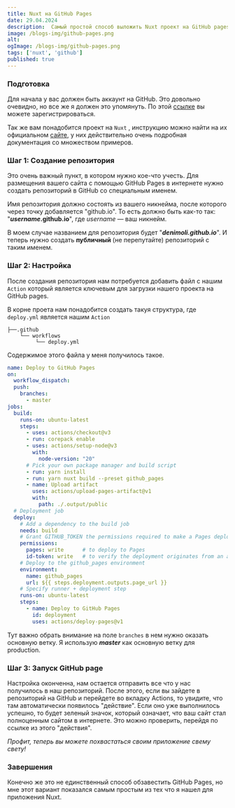 ```yaml
---
title: Nuxt на GitHub Pages
date: 29.04.2024  
description:  Самый простой способ выложить Nuxt проект на GitHub pages
image: /blogs-img/github-pages.png
alt:
ogImage: /blogs-img/github-pages.png
tags: ['nuxt', 'github']  
published: true
---
```

### Подготовка

Для начала у вас должен быть аккаунт на GitHub. Это довольно очевидно, но все же я должен это упомянуть. По этой [ ссылке](https://github.com/join) вы можете зарегистрироваться.

Так же вам понадобится проект на `Nuxt` , инструкцию можно найти на их официальном [сайте](https://nuxt.com/docs/getting-started/introduction), у них действительно очень подробная документация со множеством примеров.

### Шаг 1: Создание репозитория

Это очень важный пункт, в котором нужно кое-что учесть. Для размещения вашего сайта с помощью GitHub Pages в интернете нужно создать репозиторий в GitHub со специальным именем.

Имя репозитория должно состоять из вашего никнейма, после которого через точку добавляется "github.io". То есть должно быть как-то так: "**_username_.github.io**", где _username_ — ваш никнейм.

В моем случае названием для репозитория будет "**_denimoli.github.io_**". И теперь нужно создать **публичный** (не перепутайте) репозиторий с таким именем.

<markdown-image src="github-page-example.jpg" alt="register-repository-example"></markdown-image>

### Шаг 2: Настройка

После создания репозитория нам потребуется добавить файл с нашим `Action` который является ключевым для загрузки нашего проекта на GitHub pages.

В корне проета нам понадобится создать такуя структура, где `deploy.yml` является нашим `Action`

```
├──.github
    └── workflows
         └── deploy.yml
```

Содержимое этого файла у меня получилось такое.

```yaml
name: Deploy to GitHub Pages
on:
  workflow_dispatch:
  push:
    branches:
      - master
jobs:
  build:
    runs-on: ubuntu-latest
    steps:
      - uses: actions/checkout@v3
      - run: corepack enable
      - uses: actions/setup-node@v3
        with:
          node-version: "20"
      # Pick your own package manager and build script
      - run: yarn install
      - run: yarn nuxt build --preset github_pages
      - name: Upload artifact
        uses: actions/upload-pages-artifact@v1
        with:
          path: ./.output/public
  # Deployment job
  deploy:
    # Add a dependency to the build job
    needs: build
    # Grant GITHUB_TOKEN the permissions required to make a Pages deployment
    permissions:
      pages: write      # to deploy to Pages
      id-token: write   # to verify the deployment originates from an appropriate source
    # Deploy to the github_pages environment
    environment:
      name: github_pages
      url: ${{ steps.deployment.outputs.page_url }}
    # Specify runner + deployment step
    runs-on: ubuntu-latest
    steps:
      - name: Deploy to GitHub Pages
        id: deployment
        uses: actions/deploy-pages@v1

```

Тут важно обрать внимание на поле `branches` в нем нужно оказать основную ветку. Я использую ***master*** как основную ветку для production.

### Шаг 3: Запуск GitHub page

Настройка оконченна, нам остается отправить все что у нас получилось в наш репозиторий. После этого, если вы зайдете в репозиторий на GitHub и перейдете во вкладку Actions, то увидите, что там автоматически появилось "действие". Если оно уже выполнилось успешно, то будет зеленый значок, который означает, что ваш сайт стал полноценным сайтом в интернете. Это можно проверить, перейдя по ссылке из этого "действия".

<markdown-image src="github-page-actions.jpg" alt="github-actions"></markdown-image>

_Профит, теперь вы можете похвастаться своим приложение свему свету!_

### Завершения

Конечно же это не единственный способ обзавестить GitHub Pages, но мне этот вариант показался самым простым из тех что я нашел для приложения Nuxt.
